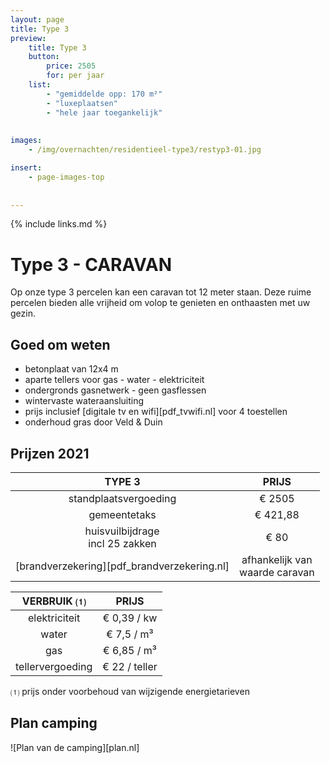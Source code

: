 ```yaml
---
layout: page
title: Type 3
preview: 
    title: Type 3
    button:
        price: 2505
        for: per jaar
    list:
        - "gemiddelde opp: 170 m²"
        - "luxeplaatsen"
        - "hele jaar toegankelijk"
        
        
images:
    - /img/overnachten/residentieel-type3/restyp3-01.jpg

insert:
    - page-images-top
    
    
---
```


{% include links.md %}

# Type 3 - CARAVAN

Op onze type 3 percelen kan een caravan tot 12 meter staan. Deze ruime percelen bieden alle vrijheid om volop te genieten en onthaasten met uw gezin.

## Goed om weten

- betonplaat van 12x4 m
- aparte tellers voor gas - water - elektriciteit
- ondergronds gasnetwerk - geen gasflessen
- wintervaste wateraansluiting
- prijs inclusief [digitale tv en wifi][pdf_tvwifi.nl] voor 4 toestellen 
- onderhoud gras door Veld & Duin


## Prijzen 2021

TYPE 3                |PRIJS           |
:--------------------:|:--------------:|
standplaatsvergoeding |€ 2505              
gemeentetaks          |€ 421,88
huisvuilbijdrage<br>incl 25 zakken<br> | € 80   
[brandverzekering][pdf_brandverzekering.nl]     |afhankelijk van <br>waarde caravan

VERBRUIK ⑴           |PRIJS          |
:--------------------:|:-------------:|
elektriciteit         | € 0,39 / kw        
water                 | € 7,5 / m³  
gas                   | € 6,85 / m³       
tellervergoeding      | € 22 / teller

⑴ prijs onder voorbehoud van wijzigende energietarieven

## Plan camping

![Plan van de camping][plan.nl]
